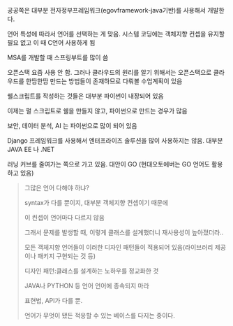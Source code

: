 공공쪽은 대부분 전자정부프레임워크(egovframework-java기반)를 사용해서 개발한다.



언어 특성에 따라서 언어를 선택하는 게 맞음. 시스템 코딩에는 객체지향 컨셉을 유지할 필요 없고 이 때 C언어 사용하게 됨



MSA를 개발할 때 스프링부트를 많이 씀

오픈스택 요즘 사용 안 함. 그러나 클라우드의 원리를 알기 위해서는 오픈스택으로 클라우드를 한땀한땀 만드는 방법들이 존재하므로 다뤄볼 수업계획이 있음



쉘스크립트를 작성하는 것들은 대부분 파이썬이 내장되어 있음

이제는 펄 스크립트로 쉘을 만들지 않고, 파이썬으로 만드는 경우가 많음

보안, 데이터 분석, AI 는 파이썬으로 많이 되어 있음



Django 프레임워크를 사용해서 엔터프라이즈 솔루션을 많이 사용하지는 않음. 대부분 JAVA EE 나 .NET



러닝 커브를 줄여가는 쪽으로 가고 있음. 대안이 GO (현대오토에버는 GO 언어도 활용하고 있음)

> 그많은 언어 다해야 하냐?
>
> syntax가 다를 뿐이지, 대부분 객체지향 컨셉이기 때문에
>
> 이 컨셉이 언어마다 다르지 않음
>
> 그래서 문제를 발생할 때, 이렇게 클래스를 설계했더니 재사용성이 높아졌더라..
>
> 모든 객체지향 언어들이 이러한 디자인 패턴들이 적용되어 있음(라이브러리 제공이나 패키지 구현되는 것 등)
>
> 디자인 패턴:클래스를 설계하는 노하우를 정교화한 것
>
> JAVA나 PYTHON 등 언어 언어에 종속되지 마라
>
> 표현법, API가 다를 뿐.
>
> 언어가 무엇이 됐든 적응할 수 있는 베이스를 다지는 중이다.


